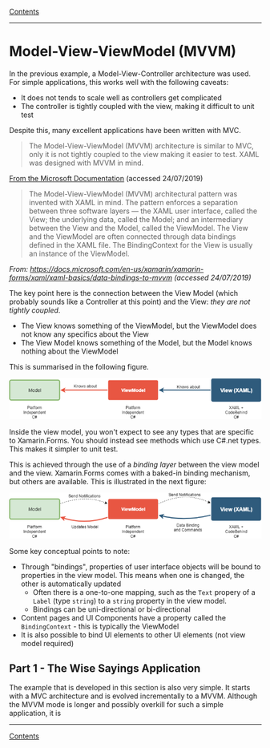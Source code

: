 [Contents](/docs/README.md)

----

# Model-View-ViewModel (MVVM)
In the previous example, a Model-View-Controller architecture was used. For simple applications, this works well with the following caveats:

- It does not tends to scale well as controllers get complicated
- The controller is tightly coupled with the view, making it difficult to unit test

Despite this, many excellent applications have been written with MVC. 

> The Model-View-ViewModel (MVVM) architecture is similar to MVC, only it is not tightly coupled to the view making it easier to test. XAML was designed with MVVM in mind.

[From the Microsoft Documentation](https://docs.microsoft.com/en-us/xamarin/xamarin-forms/xaml/xaml-basics/data-bindings-to-mvvm) (accessed 24/07/2019)

> The Model-View-ViewModel (MVVM) architectural pattern was invented with XAML in mind. The pattern enforces a separation between three software layers — the XAML user interface, called the View; the underlying data, called the Model; and an intermediary between the View and the Model, called the ViewModel. The View and the ViewModel are often connected through data bindings defined in the XAML file. The BindingContext for the View is usually an instance of the ViewModel.

_From: https://docs.microsoft.com/en-us/xamarin/xamarin-forms/xaml/xaml-basics/data-bindings-to-mvvm (accessed 24/07/2019)_

The key point here is the connection between the View Model (which probably sounds like a Controller at this point) and the View: _they are not tightly coupled_.

- The View knows something of the ViewModel, but the ViewModel does not know any specifics about the View
- The View Model knows something of the Model, but the Model knows nothing about the ViewModel

This is summarised in the following figure.

![MVVM Layers](img/mvvm-visibility.png)

Inside the view model, you won't expect to see any types that are specific to Xamarin.Forms. You should instead see methods which use C#.net types. This makes it simpler to unit test.

This is achieved through the use of a _binding layer_ between the view model and the view. Xamarin.Forms comes with a baked-in binding mechanism, but others are available. This is illustrated in the next figure:

![MVVM](img/mvvm.png)

Some key conceptual points to note:

- Through "bindings", properties of user interface objects will be bound to properties in the view model. This means when one is changed, the other is automatically updated
   - Often there is a one-to-one mapping, such as the `Text` propery of a `Label` (type `string`) to a `string` property in the view model.
   - Bindings can be uni-directional or bi-directional
 - Content pages and UI Components have a property called the `BindingContext` - this is typically the ViewModel
 - It is also possible to bind UI elements to other UI elements (not view model required)

## Part 1 - The Wise Sayings Application

The example that is developed in this section is also very simple. It starts with a MVC architecture and is evolved incrementally to a MVVM. Although the MVVM mode is longer and possibly overkill for such a simple application, it is 

----
[Contents](/docs/README.md)
